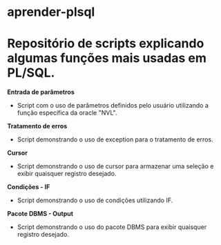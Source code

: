 # aprender-plsql
  # Repositório de scripts explicando algumas funções mais usadas em PL/SQL.
 
 **Entrada de parâmetros**
   * Script com o uso de parâmetros definidos pelo usuário utilizando a função específica da oracle "NVL".
   
 **Tratamento de erros**
   * Script demonstrando o uso de exception para o tratamento de erros.
  
 **Cursor**
   * Script demonstrando o uso de cursor para armazenar uma seleção e exibir quaisquer registro desejado.

 **Condições - IF**
   * Script demonstrando o uso de condições utilizando IF.
   
  **Pacote DBMS - Output**
   * Script demonstrando o uso do pacote DBMS para exibir quaisquer registro desejado.
